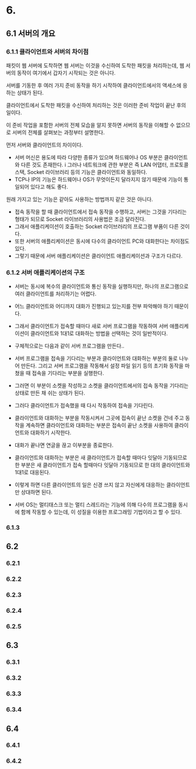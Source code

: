 # 6.

## 6.1 서버의 개요

### 6.1.1 클라이언트와 서버의 차이점

패킷이 웹 서버에 도착하면 웹 서버는 이것을 수신하여 도착한 패킷을 처리하는데, 웹 서버의 동작이 여기에서 갑자기 시작되는 것은 아니다.

서버를 기동한 후 여러 가지 준비 동작을 하기 시작하여 클라이언트에서의 액세스에 응하는 상태가 된다.

클라이언트에서 도착한 패킷을 수신하여 처리하는 것은 이러한 준비 작업이 끝난 후의 일이다.

이 준비 작업을 포함한 서버의 전체 모습을 알지 못하면 서버의 동작을 이해할 수 없으므로 서버의 전체를 살펴보는 과정부터 설명한다.

먼저 서버와 클라이언트의 차이이다.

- 서버 머신은 용도에 따라 다양한 종류가 있으며 하드웨어나 OS 부분은 클라이언트와 다른 것도 존재한다.
  i 그러나 네트워크에 관한 부분은 즉 LAN 어댑터, 프로토콜 스택, Socket 라이브러리 등의 기능은 클라이언트와 동일하다.
- TCP나 IP의 기능은 하드웨어나 OS가 무엇이든지 달라지지 않기 때문에 기능이 통일되어 있다고 해도 좋다.

원래 가지고 있는 기능은 같아도 사용하는 방법까지 같은 것은 아니다.
- 접속 동작을 할 때 클라이언트에서 접속 동작을 수행하고, 서버는 그것을 기다리는 형태가 되므로 Socket 라이브러리의 사용법은 조금 달라진다.
- 그래서 애플리케이션이 호출하는 Socket 라이브러리의 프로그램 부품이 다른 것이다.
- 또한 서버의 애플리케이션은 동시에 다수의 클라이언트 PC와 대화한다는 차이점도 있다.
- 그렇기 때문에 서버 애플리케이션은 클라이언트 애플리케이션과 구조가 다르다.

### 6.1.2 서버 애플리케이션의 구조
- 서버는 동시에 복수의 클라이언트와 통신 동작을 실행하지만, 하나의 프로그램으로 여러 클라이언트를 처리하기는 어렵다.
- 어느 클라이언트와 어디까지 대화가 진행되고 있는지를 전부 파악해야 하기 때문이다. 
- 그래서 클라이언트가 접속할 때마다 새로 서버 프로그램을 작동하여 서버 애플리케이션이 클라이언트와 1대1로 대화하는 방법을 선택하는 것이 일반적이다. 
- 구체적으로는 다음과 같이 서버 프로그램을 만든다.. 
- 서버 프로그램을 접속을 기다리는 부분과 클라이언트와 대화하는 부분의 둘로 나누어 만든다.
그리고 서버 프로그램을 작동해서 설정 파일 읽기 등의 초기화 동작을 마쳤을 때 접속을 기다리는 부분을 실행한다. 
- 그러면 이 부분이 소켓을 작성하고 소켓을 클라이언트에서의 접속 동작을 기다리는 상태로 만든 채 쉬는 상태가 된다.
- 그러다 클라이언트가 접속했을 때 다시 작동하여 접속을 기다린다.
- 클라이언트와 대화하는 부분을 작동시켜서 그곳에 접속이 끝난 소켓을 건네 주고 동작을 계속하면 클라이언트와 대화하는 부분은 접속이 끝난 소켓을 사용하여 클라이언트와 대화하기 시작한다.
- 대화가 끝나면 연글을 끊고 이부분을 종료한다.

- 클라이언트와 대화하는 부분은 새 클라이언트가 접속할 때마다 잇달아 기동되므로 한 부분은 새 클라이언트가 접속 할때마다 잇달아 기동되므로 한 대의 클라이언트와 1대1로 대응된다.
- 이렇게 하면 다른 클라이언트의 일은 신경 쓰지 않고 자신에게 대응하는 클라이언트만 상대하면 된다.
- 서버 OS는 멀티태스크 또는 멀티 스레드라는 기능에 의해 다수의 프로그램을 동시에 함께 작동할 수 있는데, 이 성질을 이용한 프로그래밍 기법이라고 할 수 있다. 

### 6.1.3

## 6.2

### 6.2.1

### 6.2.2

### 6.2.3

### 6.2.4

### 6.2.5

## 6.3

### 6.3.1

### 6.3.2

### 6.3.3

### 6.3.4

## 6.4

### 6.4.1

### 6.4.2
